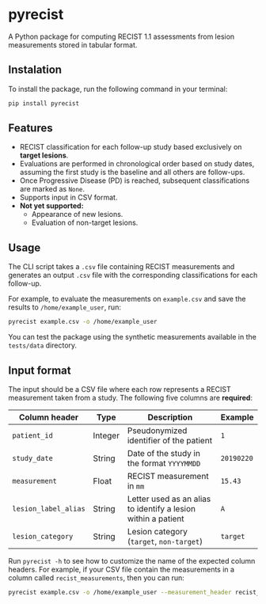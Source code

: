 # pyrecist
A Python package for computing RECIST 1.1 assessments from lesion measurements stored in tabular format.

## Instalation

To install the package, run the following command in your terminal:

```bash
pip install pyrecist
```

## Features
- RECIST classification for each follow-up study based exclusively on **target lesions**.
- Evaluations are performed in chronological order based on study dates, assuming the first study is the baseline and all others are follow-ups.
- Once Progressive Disease (PD) is reached, subsequent classifications are marked as `None`. 
- Supports input in CSV format.
- **Not yet supported:**
    - Appearance of new lesions.
    - Evaluation of non-target lesions.

## Usage
The CLI script takes a `.csv` file containing RECIST measurements and generates an output `.csv` file with the corresponding classifications for each follow-up. 

For example, to evaluate the measurements on `example.csv` and save the results to `/home/example_user`, run:

```bash
pyrecist example.csv -o /home/example_user
```

You can test the package using the synthetic measurements available in the `tests/data` directory.

## Input format
The input should be a CSV file where each row represents a RECIST measurement taken from a study. The following five columns are **required**:

| Column header     | Type        | Description                                                  | Example        |
|-------------------|-------------|--------------------------------------------------------------|----------------|
| `patient_id`      | Integer     | Pseudonymized identifier of the patient             		 | `1`       	  |
| `study_date`      | String      | Date of the study in the format `YYYYMMDD`                   | `20190220`     |
| `measurement`     | Float       | RECIST measurement in `mm`                                   | `15.43` |
| `lesion_label_alias`| String    | Letter used as an alias to identify a lesion within a patient| `A` |
| `lesion_category`| String       | Lesion category (`target`, `non-target`)                     | `target` |

Run `pyrecist -h` to see how to customize the name of the expected column headers. For example, if your CSV file contain the measurements in a column called `recist_measurements`, then you can run:

```bash
pyrecist example.csv -o /home/example_user --measurement_header recist_measurements
```